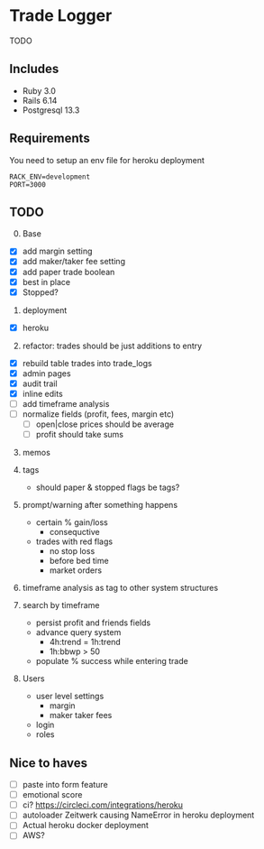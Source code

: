 # Trade Logger

TODO

## Includes

- Ruby 3.0
- Rails 6.14
- Postgresql 13.3

## Requirements

You need to setup an env file for heroku deployment

```
RACK_ENV=development
PORT=3000
```

## TODO

0. Base
- [x] add margin setting
- [x] add maker/taker fee setting
- [x] add paper trade boolean
- [x] best in place
- [x] Stopped?

1. deployment
- [x] heroku

2. refactor: trades should be just additions to entry
- [x] rebuild table trades into trade_logs
- [x] admin pages
- [x] audit trail
- [x] inline edits
- [ ] add timeframe analysis
- [ ] normalize fields (profit, fees, margin etc)
  - [ ] open|close prices should be average
  - [ ] profit should take sums

3. memos

4. tags
   - should paper & stopped flags be tags?

5. prompt/warning after something happens
   - certain % gain/loss
     - consequctive
   - trades with red flags
     - no stop loss
     - before bed time
     - market orders

6. timeframe analysis as tag to other system structures

7. search by timeframe
   - persist profit and friends fields
   - advance query system
     - 4h:trend = 1h:trend
     - 1h:bbwp > 50
   - populate % success while entering trade

8. Users
   - user level settings
     - margin
     - maker taker fees
   - login
   - roles

## Nice to haves
- [ ] paste into form feature
- [ ] emotional score
- [ ] ci? https://circleci.com/integrations/heroku
- [ ] autoloader Zeitwerk causing NameError in heroku deployment
- [ ] Actual heroku docker deployment 
- [ ] AWS?